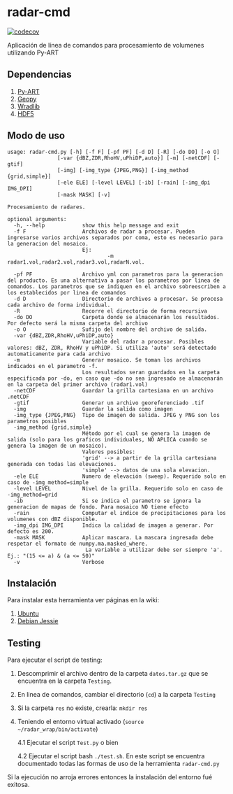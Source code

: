 # radar-cmd
[![codecov](https://codecov.io/gh/INTA-Radar/radar-cmd/branch/master/graph/badge.svg)](https://codecov.io/gh/INTA-Radar/radar-cmd)

Aplicación de línea de comandos para procesamiento de volumenes utilizando Py-ART

## Dependencias

1. [Py-ART](https://github.com/ARM-DOE/pyart)
2. [Geopy](https://github.com/geopy/geopy)  
3. [Wradlib](https://github.com/wradlib/wradlib)
4. [HDF5](https://pypi.python.org/pypi/h5py)
 
## Modo de uso

    usage: radar-cmd.py [-h] [-f F] [-pf PF] [-d D] [-R] [-do DO] [-o O]
                    [-var {dBZ,ZDR,RhoHV,uPhiDP,auto}] [-m] [-netCDF] [-gtif]
                    [-img] [-img_type {JPEG,PNG}] [-img_method {grid,simple}]
                    [-ele ELE] [-level LEVEL] [-ib] [-rain] [-img_dpi IMG_DPI]
                    [-mask MASK] [-v]

    Procesamiento de radares.
    
    optional arguments:
      -h, --help            show this help message and exit
      -f F                  Archivos de radar a procesar. Pueden ingresarse varios archivos separados por coma, esto es necesario para la generacion del mosaico.
                            Ej:
                                    -m radar1.vol,radar2.vol,radar3.vol,radarN.vol.
                            
      -pf PF                Archivo yml con parametros para la generacion del producto. Es una alternativa a pasar los parametros por linea de comandos. Los parametros que se indiquen en el archivo sobreescriben a los establecidos por linea de comandos
      -d D                  Directorio de archivos a procesar. Se procesa cada archivo de forma individual.
      -R                    Recorre el directorio de forma recursiva
      -do DO                Carpeta donde se almacenarán los resultados. Por defecto será la misma carpeta del archivo
      -o O                  Sufijo del nombre del archivo de salida.
      -var {dBZ,ZDR,RhoHV,uPhiDP,auto}
                            Variable del radar a procesar. Posibles valores: dBZ, ZDR, RhoHV y uPhiDP. Si utiliza 'auto' será detectado automaticamente para cada archivo
      -m                    Generar mosaico. Se toman los archivos indicados en el parametro -f. 
                            Los resultados seran guardados en la carpeta especificada por -do, en caso que -do no sea ingresado se almacenarán en la carpeta del primer archivo (radar1.vol)
      -netCDF               Guardar la grilla cartesiana en un archivo .netCDF
      -gtif                 Generar un archivo georeferenciado .tif
      -img                  Guardar la salida como imagen
      -img_type {JPEG,PNG}  Tipo de imagen de salida. JPEG y PNG son los parametros posibles
      -img_method {grid,simple}
                            Método por el cual se genera la imagen de salida (solo para los graficos individuales, NO APLICA cuando se genera la imagen de un mosaico). 
                            Valores posibles: 
                            'grid' --> a partir de la grilla cartesiana generada con todas las elevaciones.
                            'simple' --> datos de una sola elevacion.
      -ele ELE              Numero de elevación (sweep). Requerido solo en caso de -img_method=simple
      -level LEVEL          Nivel de la grilla. Requerido solo en caso de -img_method=grid
      -ib                   Si se indica el parametro se ignora la generacion de mapas de fondo. Para mosaico NO tiene efecto
      -rain                 Computar el indice de precipitaciones para los volumenes con dBZ disponible.
      -img_dpi IMG_DPI      Indica la calidad de imagen a generar. Por defecto es 200.
      -mask MASK            Aplicar mascara. La mascara ingresada debe respetar el formato de numpy.ma.masked_where.
                             La variable a utilizar debe ser siempre 'a'. Ej.: "(15 <= a) & (a <= 50)"
      -v                    Verbose
                
## Instalación

Para instalar esta herramienta ver páginas en la wiki:

1. [Ubuntu](https://github.com/INTA-Radar/radar-cmd/wiki/Instalaci%C3%B3n----Ubuntu)
2. [Debian Jessie](https://github.com/INTA-Radar/radar-cmd/wiki/Instalaci%C3%B3n---Debian-(jessie))

## Testing

Para ejecutar el script de testing:
1. Descomprimir el archivo dentro de la carpeta ```datos.tar.gz``` que se encuentra en la carpeta ```Testing```.
2. En linea de comandos, cambiar el directorio (```cd```) a la carpeta ```Testing```
3. Si la carpeta ```res``` no existe, crearla: ```mkdir res```
4. Teniendo el entorno virtual activado (```source ~/radar_wrap/bin/activate```)

   4.1 Ejecutar el script ```Test.py``` o bien
   
   4.2 Ejecutar el script bash `./test.sh`. En este script se encuentra documentado todas las formas de uso de la herramienta `radar-cmd.py`  

Si la ejecución no arroja errores entonces la instalación del entorno fué exitosa.
